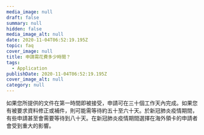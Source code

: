 ```yaml
---
media_image: null
draft: false
summary: null
hidden: false
media_image_alt: null
date: 2020-11-04T06:52:19.195Z
topic: faq
cover_image: null
title: 申請需花費多少時間？
tags:
  - Application
publishDate: 2020-11-04T06:52:19.195Z
cover_image_alt: null
category: null
---
```

如果您所提供的文件在第一時間即被接受，申請可在三十個工作天內完成。如果您有被要求資料修正或補件，則可能需等待約五十至六十天。於新冠肺炎疫情期間，有些申請甚至會需要等待到八十天。在新冠肺炎疫情期間選擇在海外領卡的申請者會受到重大的影響。